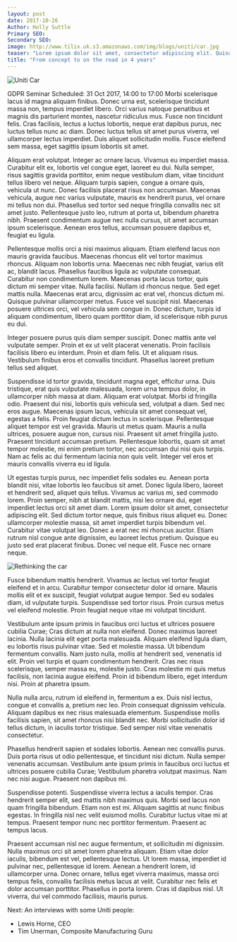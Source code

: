 ```yaml
---
layout: post
date: 2017-10-26
Author: Holly Suttle  
Primary SEO:  
Secondary SEO:
image: http://www.tilix.uk.s3.amazonaws.com/img/blogs/uniti/car.jpg
teaser: "Lorem ipsum dolor sit amet, consectetur adipiscing elit. Quisque a felis sit amet augue eleifend scelerisque. Curabitur magna nisl, suscipit a orci eu, ultricies congue ex."
title: "From concept to on the road in 4 years"
---
```

![Uniti Car](http://www.tilix.uk.s3.amazonaws.com/img/blogs/uniti/car.jpg)

GDPR Seminar
Scheduled: 31 Oct 2017, 14:00 to 17:00
Morbi scelerisque lacus id magna aliquam finibus. Donec urna est, scelerisque tincidunt massa non, tempus imperdiet libero. Orci varius natoque penatibus et magnis dis parturient montes, nascetur ridiculus mus. Fusce non tincidunt felis. Cras facilisis, lectus a luctus lobortis, neque erat dapibus purus, nec luctus tellus nunc ac diam. Donec luctus tellus sit amet purus viverra, vel ullamcorper lectus imperdiet. Duis aliquet sollicitudin mollis. Fusce eleifend sem massa, eget sagittis ipsum lobortis sit amet.

Aliquam erat volutpat. Integer ac ornare lacus. Vivamus eu imperdiet massa. Curabitur elit ex, lobortis vel congue eget, laoreet eu dui. Nulla semper, risus sagittis gravida porttitor, enim neque vestibulum diam, vitae tincidunt tellus libero vel neque. Aliquam turpis sapien, congue a ornare quis, vehicula ut nunc. Donec facilisis placerat risus non accumsan. Maecenas vehicula, augue nec varius vulputate, mauris ex hendrerit purus, vel ornare mi tellus non dui. Phasellus sed tortor sed neque fringilla convallis nec sit amet justo. Pellentesque justo leo, rutrum at porta ut, bibendum pharetra nibh. Praesent condimentum augue nec nulla cursus, sit amet accumsan ipsum scelerisque. Aenean eros tellus, accumsan posuere dapibus et, feugiat eu ligula.

Pellentesque mollis orci a nisi maximus aliquam. Etiam eleifend lacus non mauris gravida faucibus. Maecenas rhoncus elit vel tortor maximus rhoncus. Aliquam non lobortis urna. Maecenas nec nibh feugiat, varius elit ac, blandit lacus. Phasellus faucibus ligula ac vulputate consequat. Curabitur non condimentum lorem. Maecenas porta lacus tortor, quis dictum mi semper vitae. Nulla facilisi. Nullam id rhoncus neque. Sed eget mattis nulla. Maecenas erat arcu, dignissim ac erat vel, rhoncus dictum mi. Quisque pulvinar ullamcorper metus. Fusce vel suscipit nisl. Maecenas posuere ultrices orci, vel vehicula sem congue in. Donec dictum, turpis id aliquam condimentum, libero quam porttitor diam, id scelerisque nibh purus eu dui.

Integer posuere purus quis diam semper suscipit. Donec mattis ante vel vulputate semper. Proin et ex ut velit placerat venenatis. Proin facilisis facilisis libero eu interdum. Proin et diam felis. Ut et aliquam risus. Vestibulum finibus eros et convallis tincidunt. Phasellus laoreet pretium tellus sed aliquet.

Suspendisse id tortor gravida, tincidunt magna eget, efficitur urna. Duis tristique, erat quis vulputate malesuada, lorem urna tempus dolor, in ullamcorper nibh massa at diam. Aliquam erat volutpat. Morbi id fringilla odio. Praesent dui nisi, lobortis quis vehicula sed, volutpat a diam. Sed nec eros augue. Maecenas ipsum lacus, vehicula sit amet consequat vel, egestas a felis. Proin feugiat dictum lectus in scelerisque. Pellentesque aliquet tempor est vel gravida. Mauris ut metus quam. Mauris a nulla ultrices, posuere augue non, cursus nisi. Praesent sit amet fringilla justo. Praesent tincidunt accumsan pretium. Pellentesque lobortis, quam sit amet tempor molestie, mi enim pretium tortor, nec accumsan dui nisi quis turpis. Nam ac felis ac dui fermentum lacinia non quis velit. Integer vel eros et mauris convallis viverra eu id ligula.

Ut egestas turpis purus, nec imperdiet felis sodales eu. Aenean porta blandit nisi, vitae lobortis leo faucibus sit amet. Donec ligula libero, laoreet et hendrerit sed, aliquet quis tellus. Vivamus ac varius mi, sed commodo lorem. Proin semper, nibh at blandit mattis, nisi leo ornare dui, eget imperdiet lectus orci sit amet diam. Lorem ipsum dolor sit amet, consectetur adipiscing elit. Sed dictum tortor neque, quis finibus risus aliquet eu. Donec ullamcorper molestie massa, sit amet imperdiet turpis bibendum vel. Curabitur vitae volutpat leo. Donec a erat nec mi rhoncus auctor. Etiam rutrum nisl congue ante dignissim, eu laoreet lectus pretium. Quisque eu justo sed erat placerat finibus. Donec vel neque elit. Fusce nec ornare neque.

![Rethinking the car](http://www.tilix.uk.s3.amazonaws.com/img/blogs/uniti/rethink-grid.svg)


Fusce bibendum mattis hendrerit. Vivamus ac lectus vel tortor feugiat eleifend et in arcu. Curabitur tempor consectetur dolor id ornare. Mauris mollis elit et ex suscipit, feugiat volutpat augue tempor. Sed eu sodales diam, id vulputate turpis. Suspendisse sed tortor risus. Proin cursus metus vel eleifend molestie. Proin feugiat neque vitae mi volutpat tincidunt.

Vestibulum ante ipsum primis in faucibus orci luctus et ultrices posuere cubilia Curae; Cras dictum at nulla non eleifend. Donec maximus laoreet lacinia. Nulla lacinia elit eget porta malesuada. Aliquam eleifend ligula diam, eu lobortis risus pulvinar vitae. Sed et molestie massa. Ut bibendum fermentum convallis. Nam justo nulla, mollis at hendrerit sed, venenatis id elit. Proin vel turpis et quam condimentum hendrerit. Cras nec risus scelerisque, semper massa eu, molestie justo. Cras molestie mi quis metus facilisis, non lacinia augue eleifend. Proin id bibendum libero, eget interdum nisi. Proin at pharetra ipsum.

Nulla nulla arcu, rutrum id eleifend in, fermentum a ex. Duis nisl lectus, congue et convallis a, pretium nec leo. Proin consequat dignissim vehicula. Aliquam dapibus ex nec risus malesuada elementum. Suspendisse mollis facilisis sapien, sit amet rhoncus nisi blandit nec. Morbi sollicitudin dolor id tellus dictum, in iaculis tortor tristique. Sed semper nisl vitae venenatis consectetur.

Phasellus hendrerit sapien et sodales lobortis. Aenean nec convallis purus. Duis porta risus ut odio pellentesque, et tincidunt nisi dictum. Nulla semper venenatis accumsan. Vestibulum ante ipsum primis in faucibus orci luctus et ultrices posuere cubilia Curae; Vestibulum pharetra volutpat maximus. Nam nec nisi augue. Praesent non dapibus mi.

Suspendisse potenti. Suspendisse viverra lectus a iaculis tempor. Cras hendrerit semper elit, sed mattis nibh maximus quis. Morbi sed lacus non quam fringilla bibendum. Etiam non est mi. Aliquam sagittis at nunc finibus egestas. In fringilla nisl nec velit euismod mollis. Curabitur luctus vitae mi at tempus. Praesent tempor nunc nec porttitor fermentum. Praesent ac tempus lacus.

Praesent accumsan nisl nec augue fermentum, et sollicitudin mi dignissim. Nulla maximus orci sit amet lorem pharetra aliquam. Etiam vitae dolor iaculis, bibendum est vel, pellentesque lectus. Ut lorem massa, imperdiet id pulvinar nec, pellentesque id lorem. Aenean a hendrerit lorem, id ullamcorper urna. Donec ornare, tellus eget viverra maximus, massa orci tempus felis, convallis facilisis metus lacus at velit. Curabitur nec felis et dolor accumsan porttitor. Phasellus in porta lorem. Cras id dapibus nisl. Ut viverra, dui vel commodo facilisis, mauris purus.

Next: An interviews with some Uniti people:
- Lewis Horne, CEO
- Tim Unerman, Composite Manufacturing Guru

[1]: http://www.ptferroviaria.es/docs/Documentos/White_paper_Brochure.pdf
[2]: http://www.who.int/mediacentre/factsheets/fs313/en/
[3]: https://www.uniti.earth/invest/
[4]: https://issuu.com/teamuniti/docs/uniti_sweden_-_this_is_what_we_do_2
